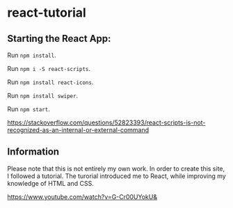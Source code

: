 # react-tutorial

## Starting the React App:
Run `npm install`.

Run `npm i -S react-scripts`.

Run `npm install react-icons`.

Run `npm install swiper`.

Run `npm start`.

https://stackoverflow.com/questions/52823393/react-scripts-is-not-recognized-as-an-internal-or-external-command

## Information
Please note that this is not entirely my own work. In order to create this site, I followed a tutorial. The turorial introduced me to React, while improving my knowledge of HTML and CSS.

https://www.youtube.com/watch?v=G-Cr00UYokU&

